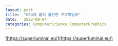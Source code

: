 ```yaml
---
layout: post
title:  "UE4에 붙여 볼만한 프로파일러"
date:   2022-08-04
categories: ComputerScience ComputerGraphics
---         
```

               
[https://superluminal.eu/](https://superluminal.eu/)
